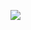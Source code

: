 [<img src="https://user-images.githubusercontent.com/99692392/195756524-20477d33-58ca-4d57-ba7f-148c14ff51eb.png"/>](https://HoyeonM.github.io/movie-web-service-react)
